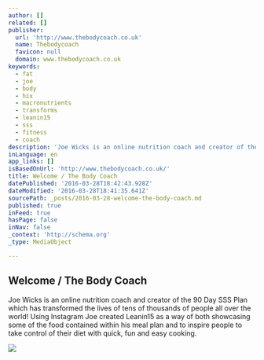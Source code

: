 ```yaml
---
author: []
related: []
publisher:
  url: 'http://www.thebodycoach.co.uk'
  name: Thebodycoach
  favicon: null
  domain: www.thebodycoach.co.uk
keywords:
  - fat
  - joe
  - body
  - hix
  - macronutrients
  - transforms
  - leanin15
  - sss
  - fitness
  - coach
description: 'Joe Wicks is an online nutrition coach and creator of the 90 Day SSS Plan which has transformed the lives of tens of thousands of people all over the world! Using Instagram Joe created Leanin15 as a way of both showcasing some of the food contained within his meal plan and to inspire people to take control of their diet with quick, fun and easy cooking.'
inLanguage: en
app_links: []
isBasedOnUrl: 'http://www.thebodycoach.co.uk/'
title: Welcome / The Body Coach
datePublished: '2016-03-28T18:42:43.928Z'
dateModified: '2016-03-28T18:41:35.641Z'
sourcePath: _posts/2016-03-28-welcome-the-body-coach.md
published: true
inFeed: true
hasPage: false
inNav: false
_context: 'http://schema.org'
_type: MediaObject

---
```

<article style=""><h1>Welcome / The Body Coach</h1><p>Joe Wicks is an online nutrition coach and creator of the 90 Day SSS Plan which has transformed the lives of tens of thousands of people all over the world! Using Instagram Joe created Leanin15 as a way of both showcasing some of the food contained within his meal plan and to inspire people to take control of their diet with quick, fun and easy cooking.</p><img src="http://www.thebodycoach.co.uk/assets/bookimage.png" /></article>